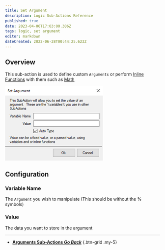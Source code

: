 ```yaml
---
title: Set Argument
description: Logic Sub-Actions Reference
published: true
date: 2023-04-06T17:03:00.306Z
tags: logic, set argument
editor: markdown
dateCreated: 2022-06-28T00:44:25.623Z
---
```


## Overview
This sub-action is used to define custom `Arguments` or perform [Inline Functions](/Inline-Functions) with them such as [Math](/inline-functions-math)

![logic-set-argument.png](/logic-set-argument.png)

## Configuration
### Variable Name
The `Argument` you wish to manipulate (This should be without the % symbols)

### Value
The data you want to store in the argument

---

- [<i class="mdi mdi-chevron-left"></i> **Arguments Sub-Actions *Go Back***](/Sub-Actions/Arguments)
{.btn-grid .my-5}